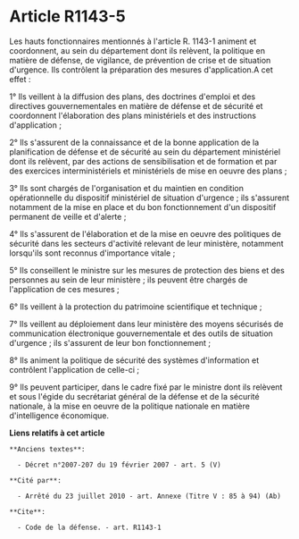 # Article R1143-5

Les hauts fonctionnaires mentionnés à l'article R. 1143-1 animent et coordonnent, au sein du département dont ils relèvent,
la politique en matière de défense, de vigilance, de prévention de crise et de situation d'urgence. Ils contrôlent la
préparation des mesures d'application.A cet effet : 

1° Ils veillent à la diffusion des plans, des doctrines d'emploi et des directives gouvernementales en matière de défense et
de sécurité et coordonnent l'élaboration des plans ministériels et des instructions d'application ; 

2° Ils s'assurent de la connaissance et de la bonne application de la planification de défense et de sécurité au sein du
département ministériel dont ils relèvent, par des actions de sensibilisation et de formation et par des exercices
interministériels et ministériels de mise en oeuvre des plans ; 

3° Ils sont chargés de l'organisation et du maintien en condition opérationnelle du dispositif ministériel de situation
d'urgence ; ils s'assurent notamment de la mise en place et du bon fonctionnement d'un dispositif permanent de veille et
d'alerte ; 

4° Ils s'assurent de l'élaboration et de la mise en oeuvre des politiques de sécurité dans les secteurs d'activité relevant
de leur ministère, notamment lorsqu'ils sont reconnus d'importance vitale ; 

5° Ils conseillent le ministre sur les mesures de protection des biens et des personnes au sein de leur ministère ; ils
peuvent être chargés de l'application de ces mesures ; 

6° Ils veillent à la protection du patrimoine scientifique et technique ; 

7° Ils veillent au déploiement dans leur ministère des moyens sécurisés de communication électronique gouvernementale et des
outils de situation d'urgence ; ils s'assurent de leur bon fonctionnement ; 

8° Ils animent la politique de sécurité des systèmes d'information et contrôlent l'application de celle-ci ; 

9° Ils peuvent participer, dans le cadre fixé par le ministre dont ils relèvent et sous l'égide du     secrétariat général de
la défense et de la sécurité nationale, à la mise en oeuvre de la politique nationale en matière d'intelligence économique.

**Liens relatifs à cet article**

	**Anciens textes**:

	  - Décret n°2007-207 du 19 février 2007 - art. 5 (V)

	**Cité par**:

	  - Arrêté du 23 juillet 2010 - art. Annexe (Titre V : 85 à 94) (Ab)

	**Cite**:

	  - Code de la défense. - art. R1143-1
